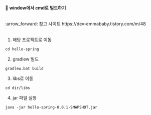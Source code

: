 :tiger: **window에서 cmd로 빌드하기**

<br>
:arrow_forward: 참고 사이트
https://dev-emmababy.tistory.com/m/48

<br>
<br>

1. 해당 프로젝트로 이동
```
cd hello-spring
```

2. gradlew 빌드
```
gradlew.bat build
```

3. libs로 이동
```
cd dir/libs
```

4. jar 파일 실행
```
java -jar hello-spring-0.0.1-SNAPSHOT.jar
```
